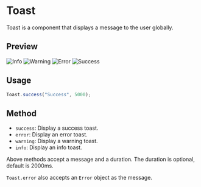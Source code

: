 # Toast

Toast is a component that displays a message to the user globally.

## Preview

![Info](@site/static/img/components/toast-info.png)
![Warning](@site/static/img/components/toast-warning.png)
![Error](@site/static/img/components/toast-error.png)
![Success](@site/static/img/components/toast-success.png)

## Usage

```typescript
Toast.success("Success", 5000);
```

## Method

- `success`: Display a success toast.
- `error`: Display an error toast.
- `warning`: Display a warning toast.
- `info`: Display an info toast.

Above methods accept a message and a duration. The duration is optional, default is 2000ms.

`Toast.error` also accepts an `Error` object as the message.
